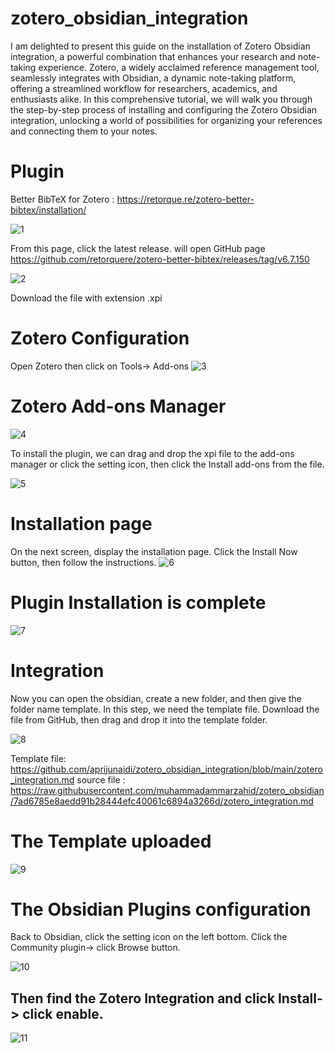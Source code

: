 # zotero_obsidian_integration

I am delighted to present this guide on the installation of Zotero Obsidian integration, a powerful combination that enhances your research and note-taking experience. Zotero, a widely acclaimed reference management tool, seamlessly integrates with Obsidian, a dynamic note-taking platform, offering a streamlined workflow for researchers, academics, and enthusiasts alike. In this comprehensive tutorial, we will walk you through the step-by-step process of installing and configuring the Zotero Obsidian integration, unlocking a world of possibilities for organizing your references and connecting them to your notes. 

# Plugin
Better BibTeX for Zotero : https://retorque.re/zotero-better-bibtex/installation/

![1](https://github.com/aprijunaidi/zotero_obsidian_integration/assets/7279471/276037ea-06f3-4346-93c5-224fc87772ea)

From this page, click the latest release. will open GitHub page
https://github.com/retorquere/zotero-better-bibtex/releases/tag/v6.7.150

![2](https://github.com/aprijunaidi/zotero_obsidian_integration/assets/7279471/52637b9f-84a6-4666-8a48-2f1552932629)

Download the file with extension .xpi

# Zotero Configuration
Open Zotero then click on Tools-> Add-ons
![3](https://github.com/aprijunaidi/zotero_obsidian_integration/assets/7279471/a7d197b5-ae70-4642-97b5-473405a5d737)

# Zotero Add-ons Manager

![4](https://github.com/aprijunaidi/zotero_obsidian_integration/assets/7279471/04476e57-f76f-4644-9b3f-123b0ed5f096)

To install the plugin, we can drag and drop the xpi file to the add-ons manager or click the setting icon, then click the Install add-ons from the file.

![5](https://github.com/aprijunaidi/zotero_obsidian_integration/assets/7279471/59582cf7-3f6e-4851-8ed7-ec3bf7bb7be9)

# Installation page
On the next screen, display the installation page.
Click the Install Now button, then follow the instructions.
![6](https://github.com/aprijunaidi/zotero_obsidian_integration/assets/7279471/692eb9d5-0822-43d2-ac3c-8d311aa9ac39)

# Plugin Installation is complete
![7](https://github.com/aprijunaidi/zotero_obsidian_integration/assets/7279471/2e6f922c-df3a-44f3-803f-89401a6e83e9)

# Integration
Now you can open the obsidian, create a new folder, and then give the folder name template.
In this step, we need the template file. Download the file from GitHub, then drag and drop it into the template folder.

![8](https://github.com/aprijunaidi/zotero_obsidian_integration/assets/7279471/efb76149-4593-45ca-94af-350a4536edf4)


Template file: https://github.com/aprijunaidi/zotero_obsidian_integration/blob/main/zotero_integration.md
source file : https://raw.githubusercontent.com/muhammadammarzahid/zotero_obsidian/7ad6785e8aedd91b28444efc40061c6894a3266d/zotero_integration.md

# The Template uploaded

![9](https://github.com/aprijunaidi/zotero_obsidian_integration/assets/7279471/a2b6aca4-15f9-476e-a299-f54251cd3e9e)


# The Obsidian Plugins configuration

Back to Obsidian, click the setting icon on the left bottom. Click the Community plugin-> click Browse button.

![10](https://github.com/aprijunaidi/zotero_obsidian_integration/assets/7279471/ea331a13-5dd9-44fd-89e4-58983086a72c)

## Then find the Zotero Integration and click Install-> click enable.
![11](https://github.com/aprijunaidi/zotero_obsidian_integration/assets/7279471/c8cb1f55-c8ea-4f73-b67b-aed323a06ba4)

